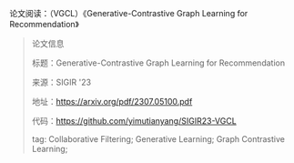 论文阅读：（VGCL）《Generative-Contrastive Graph Learning for Recommendation》

> 论文信息
>
> 标题：Generative-Contrastive Graph Learning for Recommendation
>
> 来源：SIGIR '23
>
> 地址：https://arxiv.org/pdf/2307.05100.pdf
>
> 代码：https://github.com/yimutianyang/SIGIR23-VGCL
>
> tag: Collaborative Filtering; Generative Learning; Graph Contrastive Learning; 